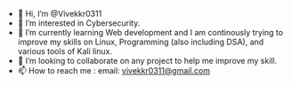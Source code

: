 - 👋 Hi, I’m @Vivekkr0311
- 👀 I’m interested in Cybersecurity.
- 🌱 I’m currently learning Web development and I am continously trying to improve my skills on Linux, Programming (also including DSA), and various tools of Kali linux.
- 💞️ I’m looking to collaborate on any project to help me improve my skill.
- 📫 How to reach me : email: vivekkr0311@gmail.com

